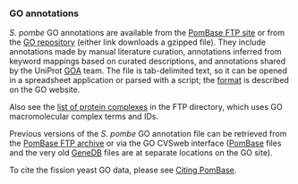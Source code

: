 ### GO annotations

*S. pombe* GO annotations are available from the [PomBase FTP site](ftp://ftp.pombase.org/pombe/annotations/Gene_ontology/gene_association.pombase.gz)
or from the [GO repository](ftp://ftp.geneontology.org/pub/go/gene-associations/gene_association.pombase.gz)
(either link downloads a gzipped file). They include annotations
made by manual literature curation, annotations inferred from keyword
mappings based on curated descriptions, and annotations shared by the
UniProt [GOA](http://www.ebi.ac.uk/GOA) team. The file is tab-delimited
text, so it can be opened in a spreadsheet application or parsed with a
script; the [format](http://geneontology.org/page/go-annotation-file-gaf-format-21)
is described on the GO website.

Also see the [list of protein complexes](ftp://ftp.pombase.org/pombe/annotations/GO_complexes/) 
in the FTP directory, which uses GO macromolecular complex terms and
IDs.

Previous versions of the *S. pombe* GO annotation file can be retrieved
from the [PomBase FTP archive](ftp://ftp.pombase.org/pombe/annotations/Gene_ontology/OLD/)
or via the GO CVSweb interface
([PomBase](http://cvsweb.geneontology.org/cgi-bin/cvsweb.cgi/go/gene-associations/gene_association.pombase.gz)
files and the very old
[GeneDB](http://cvsweb.geneontology.org/cgi-bin/cvsweb.cgi/go/gene-associations/gene_association.GeneDB_Spombe.gz)
files are at separate locations on the GO site).

To cite the fission yeast GO data, please see [Citing PomBase](/about/citing-pombase).
